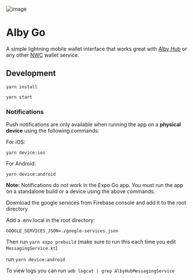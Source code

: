 ![image](https://github.com/user-attachments/assets/c41c4ae2-ab4f-4fd8-8012-c6d3fbd8ca87)

# Alby Go

A simple lightning mobile wallet interface that works great with [Alby Hub](https://albyhub.com) or any other [NWC](https://nwc.dev) wallet service.

## Development

`yarn install`

`yarn start`

### Notifications

Push notifications are only available when running the app on a **physical device** using the following commands:

For iOS:

`yarn device:ios`

For Android:

`yarn device:android`

**Note:** Notifications do not work in the Expo Go app. You must run the app on a standalone build or a device using the above commands.

Download the google services from Firebase console and add it to the root directory

Add a .env.local in the root directory:

```env
GOOGLE_SERVICES_JSON=./google-services.json
```

Then run `yarn expo prebuild` (make sure to run this each time you edit `MessagingService.kt`)

run `yarn device:android`

To view logs you can run `adb logcat | grep AlbyHubMessagingService`
